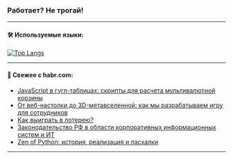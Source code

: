 ### Работает? Не трогай!

---
<!--
#### 🛠️ Technical stack:

![Java](https://img.shields.io/badge/Java-informational?logo=Oracle&style=flat&logoColor=white&color=FF4500)
![Kotlin](https://img.shields.io/badge/Kotlin-informational?logo=Kotlin&style=flat&logoColor=white&color=774D97)
![TS](https://img.shields.io/badge/TypeScript-informational?logo=typeScript&style=flat&logoColor=black&color=017acc)
![Python](https://img.shields.io/badge/Python-informational?logo=Python&style=flat&logoColor=black&color=ffdd54) <br>
![Spring](https://img.shields.io/badge/Spring-informational?logo=Spring&style=flat&logoColor=white&color=6DB33F) 
![SpringBoot](https://img.shields.io/badge/SpringBoot-informational?logo=SpringBoot&style=flat&logoColor=white&color=6DB33F)
![Nest](https://img.shields.io/badge/NestJS-informational?logo=NestJS&style=flat&logoColor=white&color=E0234E) 
![NodeJS](https://img.shields.io/badge/NodeJS-informational?logo=node.js&style=flat&logoColor=white&color=70A760)<br>
![PostgreSQL](https://img.shields.io/badge/PostgreSQL-informational?logo=PostgreSQL&style=flat&logoColor=white&color=DAA520)
![MongoDB](https://img.shields.io/badge/MongoDB-informational?logo=MongoDB&style=flat&logoColor=white&color=870000)
![Apache](https://img.shields.io/badge/Apache-informational?logo=apache&style=flat&logoColor=white&color=f74e28)

___ 
-->

#### 🛠️ Используемые языки:

[![Top Langs](https://github-readme-stats-u2qms2cxw-advtsettinggmailcoms-projects.vercel.app/api/top-langs/?username=zloylis&langs_count=10&hide_title=true&title_color=e6edf3&size_weight=0.5&count_weight=0.5&layout=compact&hide_progress=true&hide_border=true&theme=dracula)](https://github.com/zloylis)

<!---


####  :octocat:&nbsp;&nbsp; Статистика:

![GitHub stats](https://github-readme-stats-u2qms2cxw-advtsettinggmailcoms-projects.vercel.app/api?username=zloylis&show_icons=true&hide_border=true&theme=dracula&title_color=e6edf3&include_all_commits=true&count_private=true&hide_rank=false&hide_title=true&rank_icon=github)
-->
---

#### 💬 Свежее с habr.com:

<!-- BLOG-POST-LIST:START -->
- [JavaScript в гугл-таблицах: скрипты для расчета мультивалютной корзины](https://habr.com/ru/companies/m2tech/articles/830556/?utm_source=habrahabr&utm_medium=rss&utm_campaign=830556)
- [От веб-настолки до 3D-метавселенной: как мы разрабатываем игру для сотрудников](https://habr.com/ru/companies/merkteam/articles/830742/?utm_source=habrahabr&utm_medium=rss&utm_campaign=830742)
- [Как выиграть в лотерею?](https://habr.com/ru/articles/830738/?utm_source=habrahabr&utm_medium=rss&utm_campaign=830738)
- [Законодательство РФ в области корпоративных информационных систем и ИТ](https://habr.com/ru/articles/830728/?utm_source=habrahabr&utm_medium=rss&utm_campaign=830728)
- [Zen of Python: история, реализация и пасхалки](https://habr.com/ru/articles/825884/?utm_source=habrahabr&utm_medium=rss&utm_campaign=825884)
<!-- BLOG-POST-LIST:END -->

---
